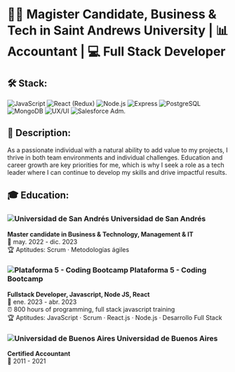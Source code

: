 # 👩‍💻 Magister Candidate, Business & Tech in Saint Andrews University | 📊 Accountant | 💻 Full Stack Developer

## 🛠️ Stack:
![JavaScript](https://path/to/javascript-logo.png) ![React](https://path/to/react-logo.png) (Redux) ![Node.js](https://path/to/nodejs-logo.png) ![Express](https://path/to/express-logo.png) ![PostgreSQL](https://path/to/postgresql-logo.png) ![MongoDB](https://path/to/mongodb-logo.png) ![UX/UI](https://path/to/uxui-logo.png) ![Salesforce Adm.](https://path/to/salesforce-logo.png)

## 🌟 Description:
As a passionate individual with a natural ability to add value to my projects, I thrive in both team environments and individual challenges. Education and career growth are key priorities for me, which is why I seek a role as a tech leader where I can continue to develop my skills and drive impactful results.

## 🎓 Education:
### ![Universidad de San Andrés](https://path/to/universidad-de-san-andres-logo.png) Universidad de San Andrés
**Master candidate in Business & Technology, Management & IT**\
📅 may. 2022 - dic. 2023\
🏆 Aptitudes: Scrum · Metodologías ágiles

### ![Plataforma 5 - Coding Bootcamp](https://path/to/plataforma-5-logo.png) Plataforma 5 - Coding Bootcamp
**Fullstack Developer, Javascript, Node JS, React**\
📅 ene. 2023 - abr. 2023\
⏰ 800 hours of programming, full stack javascript training\
🏆 Aptitudes: JavaScript · Scrum · React.js · Node.js · Desarrollo Full Stack

### ![Universidad de Buenos Aires](https://path/to/universidad-de-buenos-aires-logo.png) Universidad de Buenos Aires
**Certified Accountant**\
📅 2011 - 2021
